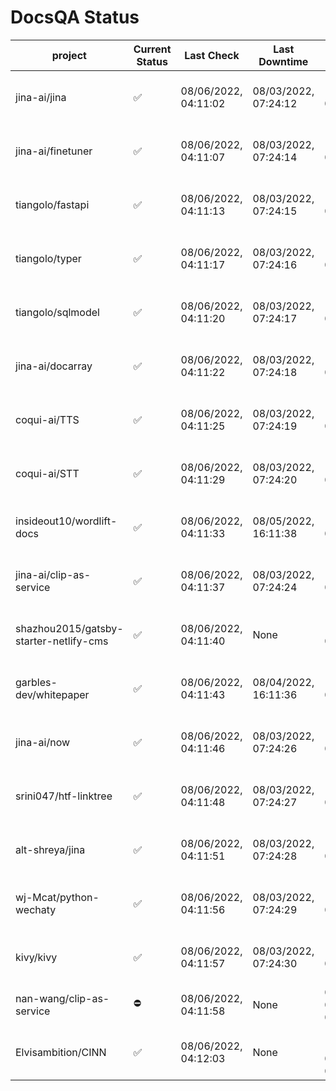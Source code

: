 # DocsQA Status

|               project                |Current Status|     Last Check     |   Last Downtime    |              % Uptime              |
|--------------------------------------|--------------|--------------------|--------------------|------------------------------------|
|jina-ai/jina                          |✅            |08/06/2022, 04:11:02|08/03/2022, 07:24:12|127.238 (since 07/29/2022, 16:38:18)|
|jina-ai/finetuner                     |✅            |08/06/2022, 04:11:07|08/03/2022, 07:24:14|127.247 (since 07/29/2022, 16:38:18)|
|tiangolo/fastapi                      |✅            |08/06/2022, 04:11:13|08/03/2022, 07:24:15|127.257 (since 07/29/2022, 16:38:18)|
|tiangolo/typer                        |✅            |08/06/2022, 04:11:17|08/03/2022, 07:24:16|127.262 (since 07/29/2022, 16:38:18)|
|tiangolo/sqlmodel                     |✅            |08/06/2022, 04:11:20|08/03/2022, 07:24:17|127.264 (since 07/29/2022, 16:38:18)|
|jina-ai/docarray                      |✅            |08/06/2022, 04:11:22|08/03/2022, 07:24:18|127.266 (since 07/29/2022, 16:38:18)|
|coqui-ai/TTS                          |✅            |08/06/2022, 04:11:25|08/03/2022, 07:24:19|127.269 (since 07/29/2022, 16:38:18)|
|coqui-ai/STT                          |✅            |08/06/2022, 04:11:29|08/03/2022, 07:24:20|127.271 (since 07/29/2022, 16:38:18)|
|insideout10/wordlift-docs             |✅            |08/06/2022, 04:11:33|08/05/2022, 16:11:38|118.495 (since 07/29/2022, 16:38:18)|
|jina-ai/clip-as-service               |✅            |08/06/2022, 04:11:37|08/03/2022, 07:24:24|127.284 (since 07/29/2022, 16:38:18)|
|shazhou2015/gatsby-starter-netlify-cms|✅            |08/06/2022, 04:11:40|None                |100.000 (since 08/03/2022, 10:30:18)|
|garbles-dev/whitepaper                |✅            |08/06/2022, 04:11:43|08/04/2022, 16:11:36|118.577 (since 07/29/2022, 16:38:18)|
|jina-ai/now                           |✅            |08/06/2022, 04:11:46|08/03/2022, 07:24:26|127.290 (since 07/29/2022, 16:38:18)|
|srini047/htf-linktree                 |✅            |08/06/2022, 04:11:48|08/03/2022, 07:24:27|132.499 (since 07/31/2022, 18:29:28)|
|alt-shreya/jina                       |✅            |08/06/2022, 04:11:51|08/03/2022, 07:24:28|127.292 (since 07/29/2022, 16:38:18)|
|wj-Mcat/python-wechaty                |✅            |08/06/2022, 04:11:56|08/03/2022, 07:24:29|127.299 (since 07/29/2022, 16:38:18)|
|kivy/kivy                             |✅            |08/06/2022, 04:11:57|08/03/2022, 07:24:30|127.298 (since 07/29/2022, 16:38:18)|
|nan-wang/clip-as-service              |⛔️           |08/06/2022, 04:11:58|None                |0.000 (since 08/04/2022, 05:17:56)  |
|Elvisambition/CINN                    |✅            |08/06/2022, 04:12:03|None                |100.000 (since 08/04/2022, 07:09:50)|
